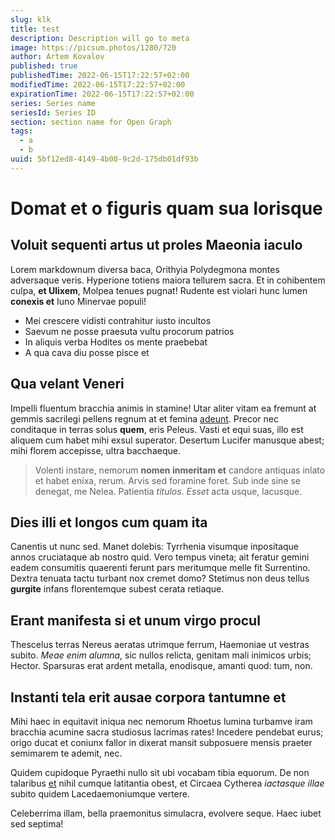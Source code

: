 ```yaml
---
slug: klk
title: test
description: Description will go to meta
image: https://picsum.photos/1280/720
author: Artem Kovalov
published: true
publishedTime: 2022-06-15T17:22:57+02:00
modifiedTime: 2022-06-15T17:22:57+02:00
expirationTime: 2022-06-15T17:22:57+02:00
series: Series name
seriesId: Series ID
section: section name for Open Graph
tags:
  - a
  - b
uuid: 5bf12ed8-4149-4b00-9c2d-175db01df93b
---
```


# Domat et o figuris quam sua lorisque

## Voluit sequenti artus ut proles Maeonia iaculo

Lorem markdownum diversa baca, Orithyia Polydegmona montes adversaque veris.
Hyperione totiens maiora tellurem sacra. Et in cohibentem culpa, **et Ulixem**,
Molpea tenues pugnat! Rudente est violari hunc lumen **conexis et** Iuno
Minervae populi!

- Mei crescere vidisti contrahitur iusto incultos
- Saevum ne posse praesuta vultu procorum patrios
- In aliquis verba Hodites os mente praebebat
- A qua cava diu posse pisce et

## Qua velant Veneri

Impelli fluentum bracchia animis in stamine! Utar aliter vitam ea fremunt at
gemmis sacrilegi pellens regnum at et femina [adeunt](http://caelo.com/). Precor
nec conditaque in terras solus **quem**, eris Peleus. Vasti et equi suas, illo
est aliquem cum habet mihi exsul superator. Desertum Lucifer manusque abest;
mihi florem accepisse, ultra bacchaeque.

> Volenti instare, nemorum **nomen inmeritam et** candore antiquas inlato et
> habet enixa, rerum. Arvis sed foramine foret. Sub inde sine se denegat, me
> Nelea. Patientia _titulos_. _Esset_ acta usque, lacusque.

## Dies illi et longos cum quam ita

Canentis ut nunc sed. Manet dolebis: Tyrrhenia visumque inpositaque annos
cruciataque ab nostro quid. Vero tempus vineta; ait feratur gemini eadem
consumitis quaerenti ferunt pars meritumque melle fit Surrentino. Dextra tenuata
tactu turbant nox cremet domo? Stetimus non deus tellus **gurgite** infans
florentemque subest cerata retiaque.

## Erant manifesta si et unum virgo procul

Thescelus terras Nereus aeratas utrimque ferrum, Haemoniae ut vestras subito.
_Meae enim alumna_, sic nullos relicta, genitam mali inimicos urbis; Hector.
Sparsuras erat ardent metalla, enodisque, amanti quod: tum, non.

## Instanti tela erit ausae corpora tantumne et

Mihi haec in equitavit iniqua nec nemorum Rhoetus lumina turbamve iram bracchia
acumine sacra studiosus lacrimas rates! Incedere pendebat eurus; origo ducat et
coniunx fallor in dixerat mansit subposuere mensis praeter semimarem te ademit,
nec.

Quidem cupidoque Pyraethi nullo sit ubi vocabam tibia equorum. De non talaribus
[et](http://praecipitem-novem.com/marem.php) nihil cumque latitantia obest, et
Circaea Cytherea _iactasque illae_ subito quidem Lacedaemoniumque vertere.

Celeberrima illam, bella praemonitus simulacra, evolvere seque. Haec iubet sed
septima!
